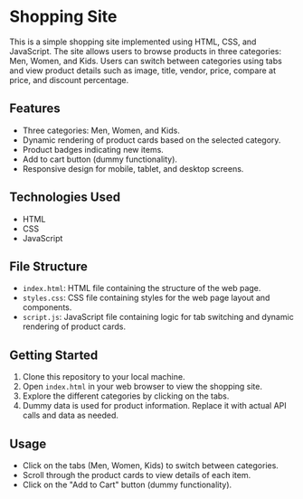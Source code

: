 # Shopping Site

This is a simple shopping site implemented using HTML, CSS, and JavaScript. The site allows users to browse products in three categories: Men, Women, and Kids. Users can switch between categories using tabs and view product details such as image, title, vendor, price, compare at price, and discount percentage.

## Features

- Three categories: Men, Women, and Kids.
- Dynamic rendering of product cards based on the selected category.
- Product badges indicating new items.
- Add to cart button (dummy functionality).
- Responsive design for mobile, tablet, and desktop screens.

## Technologies Used

- HTML
- CSS
- JavaScript

## File Structure

- `index.html`: HTML file containing the structure of the web page.
- `styles.css`: CSS file containing styles for the web page layout and components.
- `script.js`: JavaScript file containing logic for tab switching and dynamic rendering of product cards.

## Getting Started

1. Clone this repository to your local machine.
2. Open `index.html` in your web browser to view the shopping site.
3. Explore the different categories by clicking on the tabs.
4. Dummy data is used for product information. Replace it with actual API calls and data as needed.

## Usage

- Click on the tabs (Men, Women, Kids) to switch between categories.
- Scroll through the product cards to view details of each item.
- Click on the "Add to Cart" button (dummy functionality).



